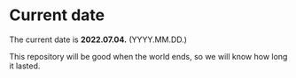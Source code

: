 # Current date

The current date is **2022.07.04.** (YYYY.MM.DD.)

This repository will be good when the world ends, so we will know how long it lasted.